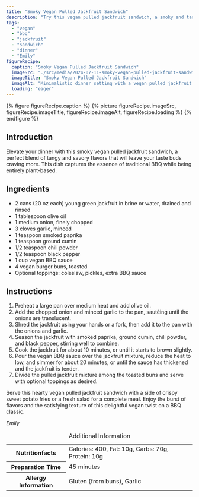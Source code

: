 ```yaml
---
title: "Smoky Vegan Pulled Jackfruit Sandwich"
description: "Try this vegan pulled jackfruit sandwich, a smoky and tangy plant-based twist on classic BBQ. Perfect for a satisfying dinner."
tags:
  - "vegan"
  - "bbq"
  - "jackfruit"
  - "sandwich"
  - "dinner"
  - "Emily"
figureRecipe: 
  caption: "Smoky Vegan Pulled Jackfruit Sandwich"
  imageSrc: "./src/media/2024-07-11-smoky-vegan-pulled-jackfruit-sandwich-4632.png"
  imageTitle: "Smoky Vegan Pulled Jackfruit Sandwich"
  imageAlt: "Minimalistic dinner setting with a vegan pulled jackfruit sandwich on a plate, open bun revealing filling, side of coleslaw, pickles, and sweet potato fries, in natural light."
  loading: "eager"
---
```


{% figure figureRecipe.caption %}
{% picture figureRecipe.imageSrc, figureRecipe.imageTitle, figureRecipe.imageAlt, figureRecipe.loading %}
{% endfigure %}

## Introduction

Elevate your dinner with this smoky vegan pulled jackfruit sandwich, a perfect blend of tangy and savory flavors that will leave your taste buds craving more. This dish captures the essence of traditional BBQ while being entirely plant-based.

## Ingredients

- 2 cans (20 oz each) young green jackfruit in brine or water, drained and rinsed
- 1 tablespoon olive oil
- 1 medium onion, finely chopped
- 3 cloves garlic, minced
- 1 teaspoon smoked paprika
- 1 teaspoon ground cumin
- 1/2 teaspoon chili powder
- 1/2 teaspoon black pepper
- 1 cup vegan BBQ sauce
- 4 vegan burger buns, toasted
- Optional toppings: coleslaw, pickles, extra BBQ sauce

## Instructions

1. Preheat a large pan over medium heat and add olive oil.
2. Add the chopped onion and minced garlic to the pan, sautéing until the onions are translucent.
3. Shred the jackfruit using your hands or a fork, then add it to the pan with the onions and garlic.
4. Season the jackfruit with smoked paprika, ground cumin, chili powder, and black pepper, stirring well to combine.
5. Cook the jackfruit for about 10 minutes, or until it starts to brown slightly.
6. Pour the vegan BBQ sauce over the jackfruit mixture, reduce the heat to low, and simmer for about 20 minutes, or until the sauce has thickened and the jackfruit is tender.
7. Divide the pulled jackfruit mixture among the toasted buns and serve with optional toppings as desired.

Serve this hearty vegan pulled jackfruit sandwich with a side of crispy sweet potato fries or a fresh salad for a complete meal. Enjoy the burst of flavors and the satisfying texture of this delightful vegan twist on a BBQ classic.

*Emily*

<table><caption class='sr-only'>Additional Information</caption><tr><th>Nutritionfacts</th><td>Calories: 400, Fat: 10g, Carbs: 70g, Protein: 10g&nbsp;</td></tr><tr><th>Preparation Time</th><td>45 minutes&nbsp;</td></tr><tr><th>Allergy Information</th><td>Gluten (from buns), Garlic&nbsp;</td></tr></table>

